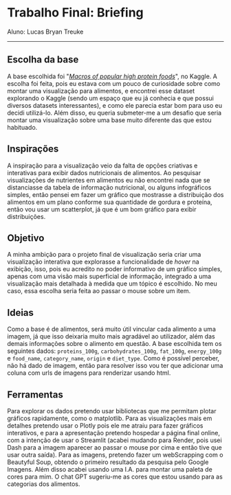 # Trabalho Final: Briefing
Aluno: Lucas Bryan Treuke

---

## Escolha da base
A base escolhida foi "_[Macros of popular high protein foods](https://www.kaggle.com/datasets/fydrose/macros-of-popular-high-protein-foods)_", no Kaggle.
A escolha foi feita, pois eu estava com um pouco de curiosidade sobre como montar uma visualização para alimentos, e encontrei esse dataset explorando o Kaggle (sendo um espaço que eu já conhecia e que possui diversos datasets interessantes), e como ele parecia estar bom para uso eu decidi utilizá-lo. Além disso, eu queria submeter-me a um desafio que seria montar uma visualização sobre uma base muito diferente das que estou habituado.

## Inspirações
A inspiração para a visualização veio da falta de opções criativas e interativas para exibir dados nutricionais de alimentos. Ao pesquisar visualizações de nutrientes em alimentos eu não encontrei nada que se distanciasse da tabela de informação nutricional, ou alguns infográficos simples, então pensei em fazer um gráfico que mostrasse a distribuição dos alimentos em um plano conforme sua quantidade de gordura e proteína, então vou usar um scatterplot, já que é um bom gráfico para exibir distribuições.

## Objetivo
A minha ambição para o projeto final de visualização seria criar uma visualização interativa que explorasse a funcionalidade de _hover_ na exibição, isso, pois eu acredito no poder informativo de um gráfico simples, apenas com uma visão mais superficial de informação, integrado a uma visualização mais detalhada à medida que um tópico é escolhido. No meu caso, essa escolha seria feita ao passar o mouse sobre um item.

## Ideias
Como a base é de alimentos, será muito útil vincular cada alimento a uma imagem, já que isso deixaria muito mais agradável ao utilizador, além das demais informações sobre o alimento em questão.
A base escolhida tem os seguintes dados: `proteins_100g`, `carbohydrates_100g`, `fat_100g`, `energy_100g` e `food_name`, `category_name`, `origin` e `diet_type`. Como é possível perceber, não há dado de imagem, então para resolver isso vou ter que adicionar uma coluna com urls de imagens para renderizar usando html.

## Ferramentas
Para explorar os dados pretendo usar bibliotecas que me permitam plotar gráficos rapidamente, como o matplotlib. Para as visualizações mais em detalhes pretendo usar o Plotly pois ele me atraiu para fazer gráficos interativos, e para a apresentação pretendo hospedar a página final online, com a intenção de usar o Streamlit (acabei mudando para Render, pois usei Dash para a imagem aparecer ao passar o mouse por cima e então tive que usar outra saída).
Para as imagens, pretendo fazer um webScrapping com o Beautyful Soup, obtendo o primeiro resultado da pesquisa pelo Google Imagens.
Além disso acabei usando uma I.A. para montar uma paleta de cores para mim. O chat GPT sugeriu-me as cores que estou usando para as categorias dos alimentos.
